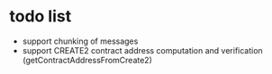# todo list

- support chunking of messages
- support CREATE2 contract address computation and verification (getContractAddressFromCreate2)
